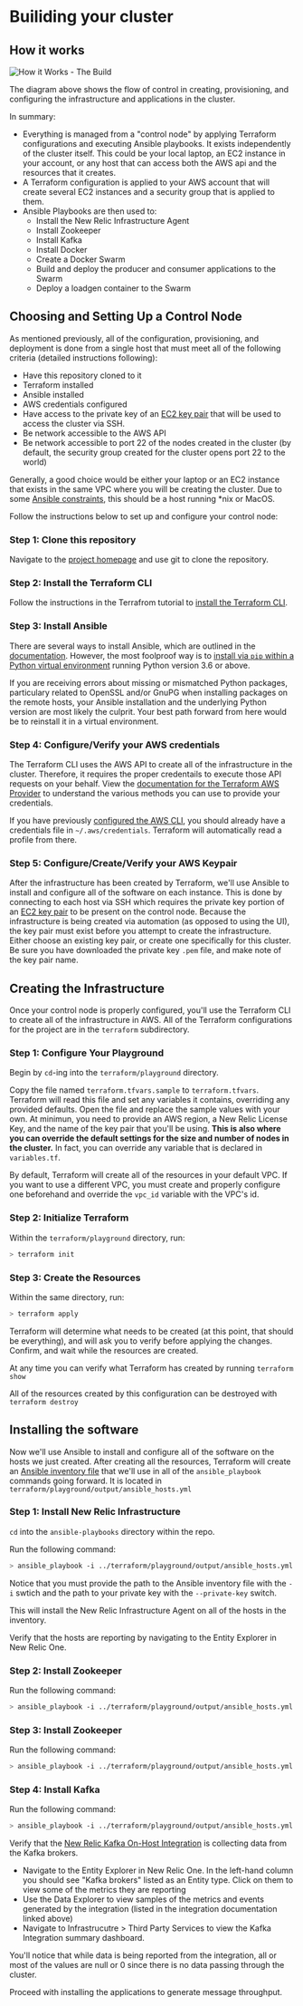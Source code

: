 # Builiding your cluster

## How it works

![How it Works - The Build](./images/kafka_playground_build.png)

The diagram above shows the flow of control in creating, provisioning, and configuring the infrastructure and applications in the cluster.

In summary:

- Everything is managed from a "control node" by applying Terraform configurations and executing Ansible playbooks.  It exists independently of the cluster itself.  This could be your local laptop, an EC2 instance in your account, or any host that can access both the AWS api and the resources that it creates.
- A Terraform configuration is applied to your AWS account that will create several EC2 instances and a security group that is applied to them.
- Ansible Playbooks are then used to:
    - Install the New Relic Infrastructure Agent
    - Install Zookeeper
    - Install Kafka
    - Install Docker
    - Create a Docker Swarm
    - Build and deploy the producer and consumer applications to the Swarm
    - Deploy a loadgen container to the Swarm

 ## Choosing and Setting Up a Control Node

As mentioned previously, all of the configuration, provisioning, and deployment is done from a single host that must meet all of the following criteria (detailed instructions following):
- Have this repository cloned to it
- Terraform installed
- Ansible installed
- AWS credentials configured
- Have access to the private key of an [EC2 key pair](https://docs.aws.amazon.com/AWSEC2/latest/UserGuide/ec2-key-pairs.html) that will be used to access the cluster via SSH.
- Be network accessible to the AWS API
- Be network accessible to port 22 of the nodes created in the cluster (by default, the security group created for the cluster opens port 22 to the world)

Generally, a good choice would be either your laptop or an EC2 instance that exists in the same VPC where you will be creating the cluster.  Due to some [Ansible constraints](http://blog.rolpdog.com/2020/03/why-no-ansible-controller-for-windows.html), this should be a host running *nix or MacOS.

Follow the instructions below to set up and configure your control node:

### Step 1: Clone this repository
Navigate to the [project homepage](https://github.com/newrelic-experimental/newrelic-kafka-playground) and use git to clone the repository.

### Step 2: Install the Terraform CLI
Follow the instructions in the Terrafrom tutorial to [install the Terraform CLI](https://learn.hashicorp.com/tutorials/terraform/install-cli).

### Step 3: Install Ansible
There are several ways to install Ansible, which are outlined in the [documentation](https://docs.ansible.com/ansible/latest/installation_guide/intro_installation.html).
However, the most foolproof way is to [install via `pip` within a Python virtual environment](https://docs.ansible.com/ansible/latest/installation_guide/intro_installation.html#virtual-environments) running Python version 3.6 or above.

If you are receiving errors about missing or mismatched Python packages, particulary related to OpenSSL and/or GnuPG when installing packages on the remote hosts, your Ansible installation and the underlying Python version are most likely the culprit.  Your best path forward from here would be to reinstall it in a virtual environment.

### Step 4: Configure/Verify your AWS credentials
The Terraform CLI uses the AWS API to create all of the infrastructure in the cluster.  Therefore, it requires the proper credentails to execute those API requests on your behalf.  View the [documentation for the Terraform AWS Provider](https://registry.terraform.io/providers/hashicorp/aws/latest/docs) to understand the various methods you can use to provide your credentials.

If you have previously [configured the AWS CLI](https://docs.aws.amazon.com/cli/latest/userguide/cli-configure-quickstart.html), you should already have a credentials file in `~/.aws/credentials`.  Terraform will automatically read a profile from there.

### Step 5: Configure/Create/Verify your AWS Keypair
After the infrastructure has been created by Terraform, we'll use Ansible to install and configure all of the software on each instance.  This is done by connecting to each host via SSH which requires the private key portion of an [EC2 key pair](https://docs.aws.amazon.com/AWSEC2/latest/UserGuide/ec2-key-pairs.html) to be present on the control node.  Because the infrastructure is being created via automation (as opposed to using the UI), the key pair must exist before you attempt to create the infrastructure.  Either choose an existing key pair, or create one specifically for this cluster.  Be sure you have downloaded the private key `.pem` file, and make note of the key pair name.

## Creating the Infrastructure
Once your control node is properly configured, you'll use the Terraform CLI to create all of the infrastructure in AWS.  All of the Terraform configurations for the project are in the `terraform` subdirectory.

### Step 1: Configure Your Playground
Begin by `cd`-ing into the `terraform/playground` directory.

Copy the file named `terraform.tfvars.sample` to `terraform.tfvars`.  Terraform will read this file and set any variables it contains, overriding any provided defaults.  Open the file and replace the sample values with your own.
At minimun, you need to provide an AWS region, a New Relic License Key, and the name of the key pair that you'll be using.  **This is also where you can override the default settings for the size and number of nodes in the cluster.**  In fact, you can override any variable that is declared in `variables.tf`.

By default, Terraform will create all of the resources in your default VPC.  If you want to use a different VPC, you must create and properly configure one beforehand and override the `vpc_id` variable with the VPC's id.

### Step 2: Initialize Terraform
Within the `terraform/playground` directory, run:
```bash
> terraform init
```

### Step 3: Create the Resources
Within the same directory, run:
```bash
> terraform apply
```
Terraform will determine what needs to be created (at this point, that should be everything), and will ask you to verify before applying the changes.  Confirm, and wait while the resources are created.

At any time you can verify what Terraform has created by running `terraform show`

All of the resources created by this configuration can be destroyed with `terraform destroy`

## Installing the software
Now we'll use Ansible to install and configure all of the software on the hosts we just created.  After creating all the resources, Terraform will create an [Ansible inventory file](https://docs.ansible.com/ansible/latest/user_guide/intro_inventory.html) that we'll use in all of the `ansible_playbook` commands going forward. It is located in `terraform/playground/output/ansible_hosts.yml`

### Step 1: Install New Relic Infrastructure
`cd` into the `ansible-playbooks` directory within the repo.

Run the following command:
```bash
> ansible_playbook -i ../terraform/playground/output/ansible_hosts.yml --private-key=path/to/your/key.pem newrelic-infrastructure.yml
```
Notice that you must provide the path to the Ansible inventory file with the `-i` swtich and the path to your private key with the `--private-key` switch.

This will install the New Relic Infrastructure Agent on all of the hosts in the inventory.

Verify that the hosts are reporting by navigating to the Entity Explorer in New Relic One.

### Step 2: Install Zookeeper
Run the following command:
```bash
> ansible_playbook -i ../terraform/playground/output/ansible_hosts.yml --private-key=path/to/your/key.pem zookeeper.yml
```

### Step 3: Install Zookeeper
Run the following command:
```bash
> ansible_playbook -i ../terraform/playground/output/ansible_hosts.yml --private-key=path/to/your/key.pem zookeeper.yml
```

### Step 4: Install Kafka
Run the following command:
```bash
> ansible_playbook -i ../terraform/playground/output/ansible_hosts.yml --private-key=path/to/your/key.pem kafka-brokers.yml
```

Verify that the [New Relic Kafka On-Host Integration](https://docs.newrelic.com/docs/integrations/host-integrations/host-integrations-list/kafka-monitoring-integration) is collecting data from the Kafka brokers.
 - Navigate to the Entity Explorer in New Relic One.  In the left-hand column you should see "Kafka brokers" listed as an Entity type.  Click on them to view some of the metrics they are reporting
 - Use the Data Explorer to view samples of the metrics and events generated by the integration (listed in the integration documentation linked above)
 - Navigate to Infrastrucutre > Third Party Services to view the Kafka Integration summary dashboard.

 You'll notice that while data is being reported from the integration, all or most of the values are null or 0 since there is no data passing through the cluster.

 Proceed with installing the applications to generate message throughput.